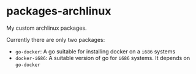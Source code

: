 # packages-archlinux

My custom archlinux packages.

Currently there are only two packages:

* `go-docker`: A go suitable for installing docker on a `i686` systems
* `docker-i686`: A suitable version of go for `i686` systems. It depends on `go-docker`
